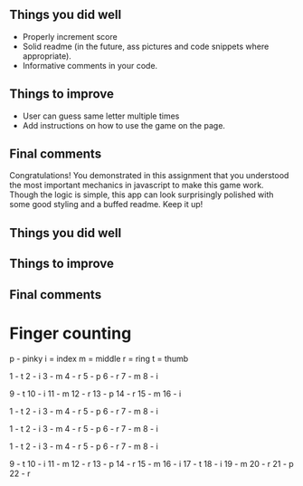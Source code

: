 ## Things you did well
- Properly increment score
- Solid readme (in the future, ass pictures and code snippets where appropriate).
- Informative comments in your code.

## Things to improve 
- User can guess same letter multiple times
- Add instructions on how to use the game on the page.

## Final comments
Congratulations! You demonstrated in this assignment that you understood the most important mechanics in javascript to make this game work. Though the logic is simple, this app can look surprisingly polished with some good styling and a buffed readme. Keep it up!


## Things you did well


## Things to improve 


## Final comments


# Finger counting
p - pinky
i = index
m = middle
r = ring
t = thumb

1 - t 
2 - i
3 - m 
4 - r
5 - p
6 - r 
7 - m
8 - i

9 - t 
10 - i
11 - m 
12 - r
13 - p
14 - r 
15 - m
16 - i

1 - t 
2 - i
3 - m 
4 - r
5 - p
6 - r 
7 - m
8 - i

1 - t 
2 - i
3 - m 
4 - r
5 - p
6 - r 
7 - m
8 - i

1 - t 
2 - i
3 - m 
4 - r
5 - p
6 - r 
7 - m
8 - i



9 - t
10 - i 
11 - m
12 - r 
13 - p
14 - r 
15 - m 
16 - i
17 - t
18 - i
19 - m
20 - r
21 - p
22 - r